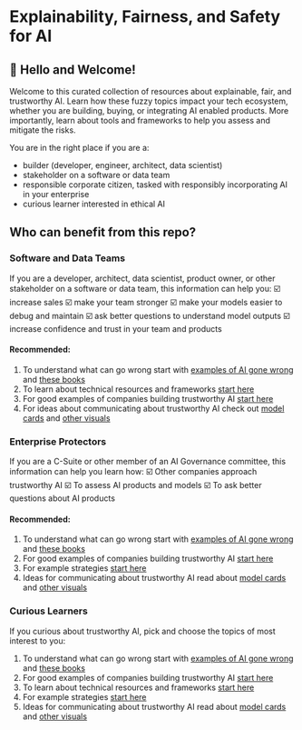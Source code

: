 # Explainability, Fairness, and Safety for AI

## 👋 Hello and Welcome!  

Welcome to this curated collection of resources about explainable, fair, and trustworthy AI. Learn how these fuzzy topics impact your tech ecosystem, whether you are building, buying, or integrating AI enabled products. More importantly, learn about tools and frameworks to help you assess and mitigate the risks.  

You are in the right place if you are a:  
* builder (developer, engineer, architect, data scientist)
* stakeholder on a software or data team
* responsible corporate citizen, tasked with responsibly incorporating AI in your enterprise
* curious learner interested in ethical AI

## Who can benefit from this repo?

### Software and Data Teams
If you are a developer, architect, data scientist, product owner, or other stakeholder on a software or data team, this information can help you:
:ballot_box_with_check: increase sales
:ballot_box_with_check: make your team stronger
:ballot_box_with_check: make your models easier to debug and maintain
:ballot_box_with_check: ask better questions to understand model outputs
:ballot_box_with_check: increase confidence and trust in your team and products

#### Recommended:
1. To understand what can go wrong start with [examples of AI gone wrong](/ai-gone-wrong/README.md) and [these books](/resources/README.md)
1. To learn about technical resources and frameworks [start here](/python-frameworks/README.md)
1. For good examples of companies building trustworthy AI [start here](/learn-from-companies/README.md)
1. For ideas about communicating about trustworthy AI check out [model cards](/model-cards/README.md) and 
[other visuals](/visuals/README.md)

### Enterprise Protectors
If you are a C-Suite or other member of an AI Governance committee, this information can help you learn how:
:ballot_box_with_check: Other companies approach trustworthy AI 
:ballot_box_with_check: To assess AI products and models
:ballot_box_with_check: To ask better questions about AI products 

#### Recommended:
1. To understand what can go wrong start with [examples of AI gone wrong](/ai-gone-wrong/README.md) and [these books](/resources/README.md)
1. For good examples of companies building trustworthy AI [start here](/learn-from-companies/README.md)
1. For example strategies [start here](/strategy/README.md#government-strategies)
1. Ideas for communicating about trustworthy AI read about [model cards](/model-cards/README.md) and 
[other visuals](/visuals/README.md)


### Curious Learners
If you curious about trustworthy AI, pick and choose the topics of most interest to you: 

1. To understand what can go wrong start with [examples of AI gone wrong](/ai-gone-wrong/README.md) and [these books](/resources/README.md)
1. For good examples of companies building trustworthy AI [start here](/learn-from-companies/README.md)
1. To learn about technical resources and frameworks [start here](/python-frameworks/README.md)
1. For example strategies [start here](/strategy/README.md#government-strategies)
1. Ideas for communicating about trustworthy AI read about [model cards](/model-cards/README.md) and 
[other visuals](/visuals/README.md)







